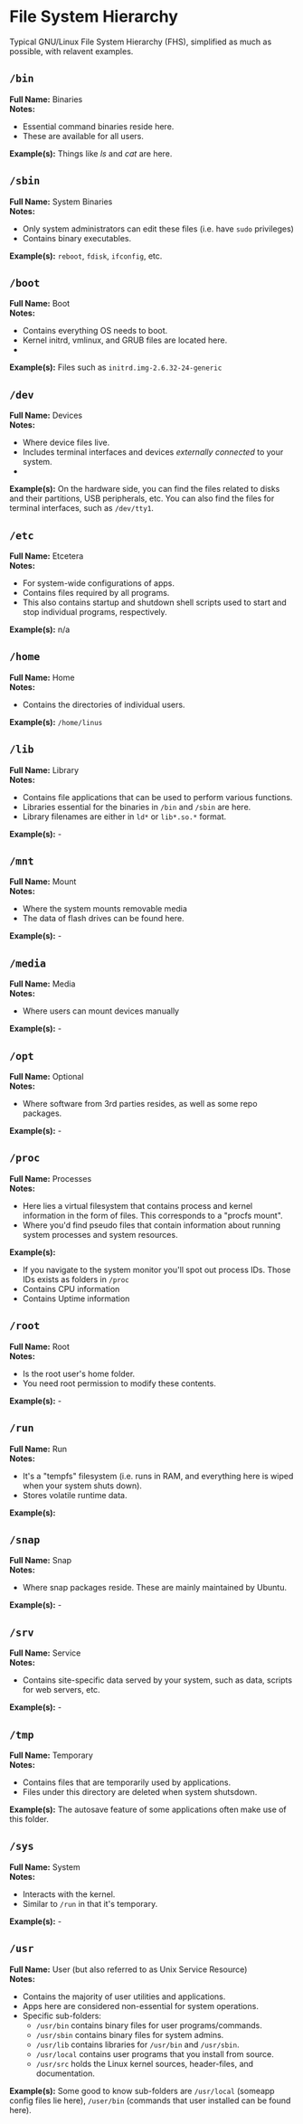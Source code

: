 # File System Hierarchy
Typical GNU/Linux File System Hierarchy (FHS), simplified as much as possible, with relavent examples.

## `/bin`
**Full Name:** Binaries  
**Notes:**
* Essential command binaries reside here.
* These are available for all users.

**Example(s):** Things like _ls_ and _cat_ are here.


## `/sbin`
**Full Name:** System Binaries  
**Notes:**
* Only system administrators can edit these files (i.e. have `sudo` privileges)
* Contains binary executables.

**Example(s):** `reboot`, `fdisk`, `ifconfig`, etc.


## `/boot`
**Full Name:** Boot  
**Notes:**
* Contains everything OS needs to boot.
* Kernel initrd, vmlinux, and GRUB files are located here.
* 
**Example(s):** Files such as `initrd.img-2.6.32-24-generic`

## `/dev`
**Full Name:** Devices  
**Notes:**
* Where device files live.
* Includes terminal interfaces and devices _externally connected_ to your system.
* 
**Example(s):** On the hardware side, you can find the files related to disks and their partitions, USB peripherals, etc. You can also find the files for terminal interfaces, such as `/dev/tty1`.


## `/etc`
**Full Name:** Etcetera  
**Notes:**
* For system-wide configurations of apps.
* Contains files required by all programs.
* This also contains startup and shutdown shell scripts used to start and stop individual programs, respectively.

**Example(s):** n/a


## `/home`
**Full Name:** Home  
**Notes:**
* Contains the directories of individual users.

**Example(s):** `/home/linus`


## `/lib`
**Full Name:** Library  
**Notes:**
* Contains file applications that can be used to perform various functions.
* Libraries essential for the binaries in `/bin` and `/sbin` are here.
* Library filenames are either in `ld*` or `lib*.so.*` format.

**Example(s):** -


## `/mnt`
**Full Name:** Mount  
**Notes:**
* Where the system mounts removable media
* The data of flash drives can be found here.

**Example(s):** -


## `/media`
**Full Name:** Media  
**Notes:**
* Where users can mount devices manually

**Example(s):** -


## `/opt`
**Full Name:** Optional  
**Notes:**
* Where software from 3rd parties resides, as well as some repo packages.

**Example(s):** -


## `/proc`
**Full Name:** Processes  
**Notes:** 
* Here lies a virtual filesystem that contains process and kernel information in the form of files. This corresponds to a "procfs mount".
* Where you'd find pseudo files that contain information about running system processes and system resources.

**Example(s):**
* If you navigate to the system monitor you'll spot out process IDs. Those IDs exists as folders in `/proc`
* Contains CPU information
* Contains Uptime information


## `/root`
**Full Name:** Root  
**Notes:**
* Is the root user's home folder. 
* You need root permission to modify these contents.

**Example(s):** -


## `/run`
**Full Name:** Run  
**Notes:**
* It's a "tempfs" filesystem (i.e. runs in RAM, and everything here is wiped when your system shuts down).
* Stores volatile runtime data.

**Example(s):**


## `/snap`
**Full Name:** Snap  
**Notes:** 
* Where snap packages reside. These are mainly maintained by Ubuntu.

**Example(s):** -


## `/srv`
**Full Name:** Service  
**Notes:**
* Contains site-specific data served by your system, such as data, scripts for web servers, etc.

**Example(s):** -


## `/tmp`
**Full Name:** Temporary  
**Notes:**
* Contains files that are temporarily used by applications.
* Files under this directory are deleted when system shutsdown.
  
**Example(s):** The autosave feature of some applications often make use of this folder. 

## `/sys`
**Full Name:** System  
**Notes:**
* Interacts with the kernel. 
* Similar to `/run` in that it's temporary.
  
**Example(s):** - 


## `/usr`
**Full Name:** User (but also referred to as Unix Service Resource)  
**Notes:**
* Contains the majority of user utilities and applications.
* Apps here are considered non-essential for system operations.
* Specific sub-folders: 
    * `/usr/bin` contains binary files for user programs/commands.
    * `/usr/sbin` contains binary files for system admins.
    * `/usr/lib` contains libraries for `/usr/bin` and `/usr/sbin`.
    * `/usr/local` contains user programs that you install from source. 
    * `/usr/src` holds the Linux kernel sources, header-files, and documentation. 
  
**Example(s):** Some good to know sub-folders are `/usr/local` (someapp config files lie here), `/user/bin` (commands that user installed can be found here).